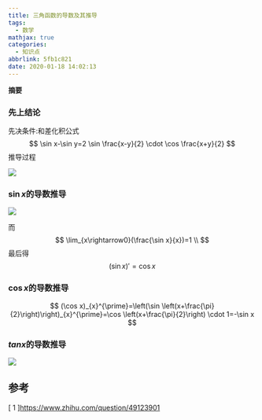 ```yaml
---
title: 三角函数的导数及其推导
tags:
  - 数学
mathjax: true
categories:
  - 知识点
abbrlink: 5fb1c821
date: 2020-01-18 14:02:13
---
```

**摘要**
<!--more-->

### 先上结论

先决条件:和差化积公式
$$
\sin x-\sin y=2 \sin \frac{x-y}{2} \cdot \cos \frac{x+y}{2}
$$
推导过程

![](https://raw.githubusercontent.com/a347807131/ms/master/images/20200118142510.png)



### $\sin x$的导数推导

![](https://cdn.mathpix.com/snip/images/UVvg_vnanU0r-bDq5vIgn638wXE7FXXWL1QfsGZjpp4.original.fullsize.png)

而
$$
\lim_{x\rightarrow0}(\frac{\sin x}{x})=1 \\
$$
最后得
$$
(\sin x)\prime=\cos x
$$

### $\cos x$的导数推导

$$
(\cos x)_{x}^{\prime}=\left(\sin \left(x+\frac{\pi}{2}\right)\right)_{x}^{\prime}=\cos \left(x+\frac{\pi}{2}\right) \cdot 1=-\sin x
$$

### $tan x$的导数推导

![](https://raw.githubusercontent.com/a347807131/ms/master/images/20200118143900.png)



## 参考

[ 1 ]https://www.zhihu.com/question/49123901

